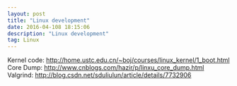 ```yaml
---
layout: post
title: "Linux development"
date: 2016-04-108 18:15:06 
description: "Linux development"
tag: Linux
---
```


Kernel code: http://home.ustc.edu.cn/~boj/courses/linux_kernel/1_boot.html
Core Dump: http://www.cnblogs.com/hazir/p/linxu_core_dump.html
Valgrind: http://blog.csdn.net/sduliulun/article/details/7732906
